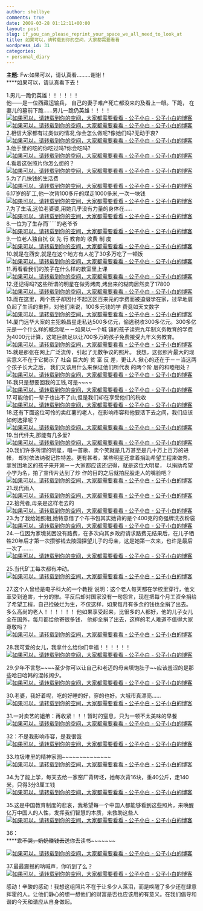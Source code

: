 ```yaml
---
author: shellbye
comments: true
date: 2009-03-28 01:12:11+00:00
layout: post
slug: if_you_can_please_reprint_your_space_we_all_need_to_look_at
title: 如果可以，请转载到你的空间，大家都需要看看
wordpress_id: 31
categories:
- personal_diary
---
```


**主题:** Fw:如果可以，请认真看.........谢谢！   
****如果可以，请认真看下去！   
  
1.男儿一跪仍英雄！！！！！！   
他——是一位西藏运输兵， 自己的妻子难产死亡都没来的及看上一眼。下跪， 在妻儿的墓前下跪……男儿一跪仍英雄！！！！   
[![如果可以，请转载到你的空间，大家都需要看看 - 公子小白 - 公子小白的博客](http://bbs.qlwb.com.cn/uploadfile/2005-2/2005225225633821.jpg)](http://bbs.qlwb.com.cn/uploadfile/2005-2/2005225225633821.jpg)[![如果可以，请转载到你的空间，大家都需要看看 - 公子小白 - 公子小白的博客](http://img.bimg.126.net/photo/oyOahwQsqo-Pd0Bg52HLOw==/5735897075409979940.gif)](http://img.bimg.126.net/photo/oyOahwQsqo-Pd0Bg52HLOw==/5735897075409979940.gif)   
2.相信大家都有过类似的情况,你会怎么做呢?像她们吗?无动于衷?   
[![如果可以，请转载到你的空间，大家都需要看看 - 公子小白 - 公子小白的博客](http://bbs.qlwb.com.cn/uploadfile/2005-2/2005225231628727.jpg)](http://bbs.qlwb.com.cn/uploadfile/2005-2/2005225231628727.jpg)   
3.他手里的吃的你吃过吗?你会吃吗?   
[![如果可以，请转载到你的空间，大家都需要看看 - 公子小白 - 公子小白的博客](http://bbs.qlwb.com.cn/uploadfile/2005-2/200522523172167.jpg)](http://bbs.qlwb.com.cn/uploadfile/2005-2/200522523172167.jpg)   
4.看着这张照片你怎么想的？   
[![如果可以，请转载到你的空间，大家都需要看看 - 公子小白 - 公子小白的博客](http://bbs.qlwb.com.cn/uploadfile/2005-2/200522523184760.jpg)](http://bbs.qlwb.com.cn/uploadfile/2005-2/200522523184760.jpg)   
5.为了几快钱的生活费   
[![如果可以，请转载到你的空间，大家都需要看看 - 公子小白 - 公子小白的博客](http://bbs.qlwb.com.cn/uploadfile/2005-2/2005225231940960.jpg)](http://bbs.qlwb.com.cn/uploadfile/2005-2/2005225231940960.jpg)   
6.17岁的矿工,他一次背100多斤的煤走1000多米,一次一块钱   
[![如果可以，请转载到你的空间，大家都需要看看 - 公子小白 - 公子小白的博客](http://bbs.qlwb.com.cn/uploadfile/2005-2/2005225232027548.jpg)](http://bbs.qlwb.com.cn/uploadfile/2005-2/2005225232027548.jpg)   
7.为了生活,这位老婆婆,用她几乎没有力量的身体在.....   
[![如果可以，请转载到你的空间，大家都需要看看 - 公子小白 - 公子小白的博客](http://bbs.qlwb.com.cn/uploadfile/2005-2/200522523055321.jpg)](http://bbs.qlwb.com.cn/uploadfile/2005-2/200522523055321.jpg)   
8.一位为了生存而`````的老爷爷   
[![如果可以，请转载到你的空间，大家都需要看看 - 公子小白 - 公子小白的博客](http://bbs.qlwb.com.cn/uploadfile/2005-2/200522523158445.jpg)](http://bbs.qlwb.com.cn/uploadfile/2005-2/200522523158445.jpg)   
9.一位老人独自抗 议 先 行 教育的 收费 制 度   
[![如果可以，请转载到你的空间，大家都需要看看 - 公子小白 - 公子小白的博客](http://bbs.qlwb.com.cn/uploadfile/2005-2/200522523346121.jpg)](http://bbs.qlwb.com.cn/uploadfile/2005-2/200522523346121.jpg)   
10.就是在西安,就是在这个地方有人花了30多万吃了一顿饭   
[![如果可以，请转载到你的空间，大家都需要看看 - 公子小白 - 公子小白的博客](http://bbs.qlwb.com.cn/uploadfile/2005-2/200522523447947.jpg)](http://bbs.qlwb.com.cn/uploadfile/2005-2/200522523447947.jpg)   
11.再看看我们的孩子在什么样的教室里上课   
[![如果可以，请转载到你的空间，大家都需要看看 - 公子小白 - 公子小白的博客](http://bbs.qlwb.com.cn/uploadfile/2005-2/200522523535977.jpg)](http://bbs.qlwb.com.cn/uploadfile/2005-2/200522523535977.jpg)   
12.还记得吗?这些所谓的明星在做秀烤肉,烤出来的糊肉居然卖了17800   
[![如果可以，请转载到你的空间，大家都需要看看 - 公子小白 - 公子小白的博客](http://bbs.qlwb.com.cn/uploadfile/2005-2/200522523642588.jpg)](http://bbs.qlwb.com.cn/uploadfile/2005-2/200522523642588.jpg)   
13.而在这里，两个孩子却因付不起区区百来元的学费而被迫缀学在家，过早地肩负起了生活的重担，对他们来说，100多元钱的学 费竟如天文数字   
[![如果可以，请转载到你的空间，大家都需要看看 - 公子小白 - 公子小白的博客](http://bbs.qlwb.com.cn/uploadfile/2005-2/200522523745116.jpg)](http://bbs.qlwb.com.cn/uploadfile/2005-2/200522523745116.jpg)   
14.厦门远华大案的主犯赖昌星走私达500多亿元，偷逃税收300多亿元。300多亿元是一个什么样的概念呢－－如果以一个城 镇的孩子读完九年制义务教育的学费为4000元计算，这笔巨款足以让700多万的孩子免费接受九年义务教育。   
[![如果可以，请转载到你的空间，大家都需要看看 - 公子小白 - 公子小白的博客](http://bbs.qlwb.com.cn/uploadfile/2005-2/200522523921928.jpg)](http://bbs.qlwb.com.cn/uploadfile/2005-2/200522523921928.jpg)   
15.就是那张在网上广泛流传，引起了无数争议的照片。 我想，这张照片最大的现实意义不在于它揭示了 社会 巨大的 贫 富 反 差，更让人 揪心的还在于－－当这两个孩子长大之后， 我们又该用什么来保证他们所代表 的两个阶 层的和睦相处？   
[![如果可以，请转载到你的空间，大家都需要看看 - 公子小白 - 公子小白的博客](http://bbs.qlwb.com.cn/uploadfile/2005-2/2005225231143184.jpg)](http://bbs.qlwb.com.cn/uploadfile/2005-2/2005225231143184.jpg)   
16.我只是想要回我的工钱,可是~~~~   
[![如果可以，请转载到你的空间，大家都需要看看 - 公子小白 - 公子小白的博客](http://bbs.qlwb.com.cn/uploadfile/2005-2/2005225231333638.jpg)](http://bbs.qlwb.com.cn/uploadfile/2005-2/2005225231333638.jpg)   
17.可能他们一辈子也出不了山,但是我们却在享受他们的税收   
[![如果可以，请转载到你的空间，大家都需要看看 - 公子小白 - 公子小白的博客](http://bbs.qlwb.com.cn/uploadfile/2005-2/2005225231440218.jpg)](http://bbs.qlwb.com.cn/uploadfile/2005-2/2005225231440218.jpg)   
18.还有下面这位可怜的卖红薯的老人，在影响市容和他要活下去之间，我们应该如何选择呢？   
[![如果可以，请转载到你的空间，大家都需要看看 - 公子小白 - 公子小白的博客](http://bbs.qlwb.com.cn/uploadfile/2005-2/2005225231521524.jpg)](http://bbs.qlwb.com.cn/uploadfile/2005-2/2005225231521524.jpg)   
19.当代纤夫,那能有几多爱?   
[![如果可以，请转载到你的空间，大家都需要看看 - 公子小白 - 公子小白的博客](http://bbs.qlwb.com.cn/uploadfile/2005-2/2005225232116679.jpg)](http://bbs.qlwb.com.cn/uploadfile/2005-2/2005225232116679.jpg)   
20.我们许多所谓的明星，唱一首歌、卖个笑就是几万甚至是几十万上百万的进帐， 却对依法纳税记性特差。更有甚者，某些明星还拿着捐助希望工程来做秀， 拿贫困地区的孩子来开涮－－大家都应该还记得，就是这位大明星， 以捐助希望小学为名，拍了宣传片达到了炒 作的目的之后就拍屁股走人的嘴脸吧？   
[![如果可以，请转载到你的空间，大家都需要看看 - 公子小白 - 公子小白的博客](http://bbs.qlwb.com.cn/uploadfile/2005-2/200522523123838.jpg)](http://bbs.qlwb.com.cn/uploadfile/2005-2/200522523123838.jpg)   
21.现代雨人   
[![如果可以，请转载到你的空间，大家都需要看看 - 公子小白 - 公子小白的博客](http://bbs.qlwb.com.cn/uploadfile/2005-2/200522523190712.jpg)](http://bbs.qlwb.com.cn/uploadfile/2005-2/200522523190712.jpg)   
22.拾荒者,母亲是这样老去的   
[![如果可以，请转载到你的空间，大家都需要看看 - 公子小白 - 公子小白的博客](http://bbs.qlwb.com.cn/uploadfile/2005-2/2005225232157356.jpg)](http://bbs.qlwb.com.cn/uploadfile/2005-2/2005225232157356.jpg)   
23.为了我给她照相,她特意借了个布书包其实她背的是个400克的奇强牌洗衣粉袋   
[![如果可以，请转载到你的空间，大家都需要看看 - 公子小白 - 公子小白的博客](http://bbs.qlwb.com.cn/uploadfile/2005-2/2005225232247899.jpg)](http://bbs.qlwb.com.cn/uploadfile/2005-2/2005225232247899.jpg)   
24.一位因为家境贫困没有路费，在多次向其乡政府请求路费无结果后，在儿子牺牲20年后才第一次攒够钱去陵园探望儿子的母亲，这是她第一次来，也许是最后一次了.......   
[![如果可以，请转载到你的空间，大家都需要看看 - 公子小白 - 公子小白的博客](http://blogimg.focus.cn/upload/photo/blog201/2011113.jpg)](http://blogimg.focus.cn/upload/photo/blog201/2011113.jpg)   
  
  
  
  
25.当代矿工每次都有冲动。   
[![如果可以，请转载到你的空间，大家都需要看看 - 公子小白 - 公子小白的博客](http://bbs.cn.yimg.com/user_img/200703/03/chouchisanren_117286460418798.jpg)](http://bbs.cn.yimg.com/user_img/200703/03/chouchisanren_117286460418798.jpg)   
  
  
27.这个人曾经是电子科大的一个教授 说明：这个老人每天都在学校里穿行，他文革受到迫害，十分的惨。平反后却对国家没有一句怨言，现在把每个月工资全捐给了希望工程，自己捡破烂为生，不仅这样，如果每月有多余的钱也全捐了出去。 多么高尚的老人！！！！！！ 他如果享受起来，比很多的人都好，他的儿子女儿全在国外，每月都给他寄很多钱， 他却全捐了出去，这样的老人难道不值得大家尊敬吗？   
[![如果可以，请转载到你的空间，大家都需要看看 - 公子小白 - 公子小白的博客](http://szimg.focus.cn/upload/photos/51037/ROeKCR2L.jpg)](http://szimg.focus.cn/upload/photos/51037/ROeKCR2L.jpg)   
  
  
28.我可爱的女儿，我拿什么给你们幸福！！！！！！   
[![如果可以，请转载到你的空间，大家都需要看看 - 公子小白 - 公子小白的博客](http://szimg.focus.cn/upload/photos/51037/cixeQzRa.jpg)](http://szimg.focus.cn/upload/photos/51037/cixeQzRa.jpg)   
  
  
29.少年不言愁~~~~至少你可以让自己和老迈的母亲填饱肚子~~应该羞涩的是那些哈日哈韩的混帐阔少。   
[![如果可以，请转载到你的空间，大家都需要看看 - 公子小白 - 公子小白的博客](http://szimg.focus.cn/upload/photos/51037/sdMDLUaK.jpg)](http://szimg.focus.cn/upload/photos/51037/sdMDLUaK.jpg)   
  
  
30.老婆，我好着呢，吃的好睡的好，穿的也好。大城市真漂亮……   
[![如果可以，请转载到你的空间，大家都需要看看 - 公子小白 - 公子小白的博客](http://szimg.focus.cn/upload/photos/51037/0e6gdm2R.jpg)](http://szimg.focus.cn/upload/photos/51037/0e6gdm2R.jpg)   
  
  
31.一对卖艺的姐弟：再收紧！！！暂时的窒息，只为一顿不太美味的早餐   
[![如果可以，请转载到你的空间，大家都需要看看 - 公子小白 - 公子小白的博客](http://szimg.focus.cn/upload/photos/51037/XvvgbE3E.jpg)](http://szimg.focus.cn/upload/photos/51037/XvvgbE3E.jpg)   
  
  
32：不是我影响市容，是我很饿   
[![如果可以，请转载到你的空间，大家都需要看看 - 公子小白 - 公子小白的博客](http://szimg.focus.cn/upload/photos/51037/M10ora0x.jpg)](http://szimg.focus.cn/upload/photos/51037/M10ora0x.jpg)   
  
  
33.垃圾堆里的精神家园~~~~~~~~~~~~~~   
[![如果可以，请转载到你的空间，大家都需要看看 - 公子小白 - 公子小白的博客](http://szimg.focus.cn/upload/photos/51037/O7js0gWP.jpg)](http://szimg.focus.cn/upload/photos/51037/O7js0gWP.jpg)   
  
  
  
34.为了能上学，每天去给一家窑厂背砖坯，她每次背16块，重40公斤，走140米，只得3分3厘工钱   
[![如果可以，请转载到你的空间，大家都需要看看 - 公子小白 - 公子小白的博客](http://szimg.focus.cn/upload/photos/51037/JTAd8NbW.jpg)](http://szimg.focus.cn/upload/photos/51037/JTAd8NbW.jpg)   
  
  
35.这是中国教育制度的悲哀，我希望每一个中国人都能够看到这些照片，来唤醒亿万中国人的人性，发挥我们智慧的本质，来救助这些人   
[![如果可以，请转载到你的空间，大家都需要看看 - 公子小白 - 公子小白的博客](http://szimg.focus.cn/upload/photos/51037/YEmHfd7J.jpg)](http://szimg.focus.cn/upload/photos/51037/YEmHfd7J.jpg)   
  
36：   
****乖~~~~~~不哭，奶奶赚钱去~~~~~~送你去读书~~~~~~~   
  
[![如果可以，请转载到你的空间，大家都需要看看 - 公子小白 - 公子小白的博客](http://szimg.focus.cn/upload/photos/51037/DE4VKSVt.jpg)](http://szimg.focus.cn/upload/photos/51037/DE4VKSVt.jpg)   
  
37.最最震撼的呐喊声，你听到了么？   
[![如果可以，请转载到你的空间，大家都需要看看 - 公子小白 - 公子小白的博客](http://szimg.focus.cn/upload/photos/51037/e4ymMcKB.jpg)](http://szimg.focus.cn/upload/photos/51037/e4ymMcKB.jpg)   
  
  
  
  
感动！辛酸的感动！我想这组照片不在于让多少人落泪，而是唤醒了多少还在肆意挥霍的人。让他们静心的想一想他们的财富是否也应该用的有意义。在我们倡导和谐的今天和谐应从自身做起。   
  
  
  
  
  
  
  
  
  
  

